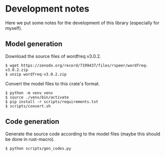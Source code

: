 # Development notes

Here we put some notes for the development of this library (especially for myself).

## Model generation

Download the source files of wordfreq v3.0.2.

```shell
$ wget https://zenodo.org/record/7199437/files/rspeer/wordfreq-v3.0.2.zip
$ unzip wordfreq-v3.0.2.zip
```

Convert the model files to this crate's format.

```shell
$ python -m venv venv
$ source ./venv/bin/activate
$ pip install -r scripts/requirements.txt
$ scripts/convert.sh
```

## Code generation

Generate the source code according to the model files
(maybe this should be done in rust-macro).

```shell
$ python scripts/gen_codes.py
```
